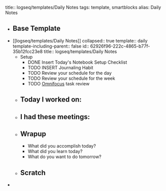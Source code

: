 title:: logseq/templates/Daily Notes
tags: template, smartblocks
alias: Daily Notes

- ## Base Template
- [[logseq/templates/Daily Notes]]
  collapsed:: true
  template:: daily
  template-including-parent:: false
  id:: 62926f96-222c-4865-b77f-35b12fcc23e8
  title:: logseq/templates/Daily Notes
	- Setup
		- DONE Insert Today's Notebook Setup Checklist
		- TODO INSERT Journaling Habit
		- TODO Review your schedule for the day
		- TODO Review your schedule for the week
		- TODO [Omnifocus](omnifocus://) task review
	- ## Today I worked on:
	- ## I had these meetings:
	- ## Wrapup
		- What did you accomplish today?
		- What did you learn today?
		- What do you want to do tomorrow?
	- ## Scratch
-